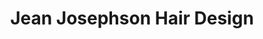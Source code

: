 ---
title: "Jean Josephson Hair Design"
url: /chapel-hill/jean-josephson-hair-design/
shop: hairdresser
---